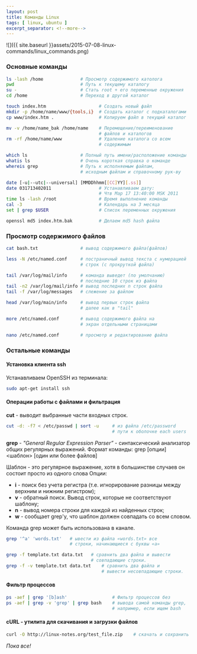 ```yaml
---
layout: post
title: Команды Linux
tags: [ linux, ubuntu ]
excerpt_separator: <!--more-->
---
```


![]({{ site.baseurl }}assets/2015-07-08-linux-commands/linux_commands.png)

### Основные команды

```bash
ls -lash /home              # Просмотр содержимого католога
pwd                         # Путь к текущему каталогу
su -                        # Стать root + его переменные окружения 
cd /home                    # Переход в другой каталог
```

<!--more-->

```bash
touch index.htm                    # Создать новый файл
mkdir -p /home/name/www/{tools,i}  # Создать каталог с подкаталогами
cp www/index.htm .                 # Копируем файл в текущий каталог
```

```bash
mv -v /home/name_bak /home/name    # Перемещение/переименование 
                                   # файлов и каталогов
rm -rf /home/name/www              # Удаление каталога со всем 
                                   # содержимым
```

```bash
which ls                    # Полный путь имени/расположение команды
whatis ls                   # Очень короткая справка о команде
whereis grep                # Путь к исполняемым файлам, 
                            # исходным файлам и справочному рук-ву
```

```bash
date [-u|--utc|--universal] [MMDDhhmm[[CC]YY][.ss]]
date 031713402011                  # Устанавливаем дату: 
                                   # Чтв Мар 17 13:40:00 MSK 2011
time ls -lash /root                # Время выполнение команды
cal -3                             # Календарь на 3 месяца
set | grep $USER                   # Список переменных окружения

openssl md5 index.htm.bak          # Делаем md5 hash файла
```

### Просмотр содержимого файлов

```bash
cat bash.txt                # вывод содержимого файла(файлов)
```

```bash
less -N /etc/named.conf     # постраничный вывод текста с нумерацией
                            # строк (с прокруткой файла)
```
  
```bash
tail /var/log/mail/info     # команда выведет (по умолчанию) 
                            # последние 10 строк из файла
tail -n2 /var/log/mail/info # вывод последних n строк файла
tail -f /var/log/messages   # слежение за файлом
```

```bash
head /var/log/main/info     # вывод первых строк файла
                            # далее как в "tail"
```
  
```bash
more /etc/named.conf        # вывод содержимого файла на 
                            # экран отдельными страницами
```

```bash
nano /etc/named.conf        # просмотр и редактирование файла
```

### Остальные команды

#### Установка клиента ssh

Устанавливаем OpenSSH из терминала:

```bash
sudo apt-get install ssh
```

#### Операции работы с файлами и фильтрация

**cut** - выводит выбранные части входных строк.

```bash
cut -d: -f7 < /etc/passwd | sort -u     # из файла /etc/password
                                        # пути к оболочке each users
```

**grep** - *"General Regular Expression Parser”* - синтаксический 
анализатор общих регулярных выражений.
Формат команды:
grep [опции] <шаблон> [один или более файлов]

Шаблон - это регулярное выражение, хотя в большинстве случаев он состоит просто из одного слова
Опции:

* **i** - поиск без учета регистра (т.е. игнорирование разницы между верхним и нижним регистром);
* **v** - обратный поиск. Вывод строк, которые не соответствуют шаблону;
* **n** - вывод номера строки для каждой из найденных строк;
* **w** - сообщает grep'у, что шаблон должен совпадать со всем словом.

Команда grep может быть использована в канале. 

```bash
grep '^a' 'words.txt'   # ывести из файла «words.txt» все
                        # строки, начинающиеся с буквы «a»
```

```bash
grep -f template.txt data.txt   # сравнить два файла и вывести
                                # совпадающие строки.
grep -f -v template.txt data.txt    # сравнить два файла и 
                                    # вывести несовпадающие строки.
```

#### Фильтр процессов

```bash
ps -aef | grep '[b]ash'                 # Фильтр процессов без
ps -aef | grep -v 'grep' | grep bash    # вывода самой команды grep,
                                        # например, если ищем bash
```

#### cURL - утилита для скачивания и загрузки файлов

```bash
curl -O http://linux-notes.org/test_file.zip    # скачать и сохранить
```

*Пока все!*